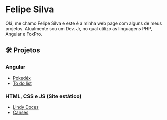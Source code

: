 # Felipe Silva
Olá, me chamo Felipe Silva e este é a minha web page com alguns de meus projetos.
Atualmente sou um Dev. Jr, no qual utilizo as linguagens PHP, Angular e FoxPro.

## 🛠️ Projetos

### Angular
- <a href="https://felipesilva15.github.io/pokedex-angular/" target="_blank">Pokedéx</a>
- <a href="https://felipesilva15.github.io/to-do-list-angular/" target="_blank">To do list</a>

### HTML, CSS e JS (Site estático)
- <a href="https://lindy-doces.vercel.app/" target="_blank">Lindy Doces</a>
- <a href="https://canses.vercel.app/" target="_blank">Canses</a>
